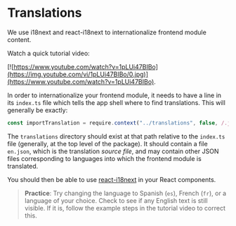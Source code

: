# Translations

We use i18next and react-i18next to internationalize frontend module content.

Watch a quick tutorial video:

[![https://www.youtube.com/watch?v=1pLUi47BIBo](https://img.youtube.com/vi/1pLUi47BIBo/0.jpg)](https://www.youtube.com/watch?v=1pLUi47BIBo).

In order to internationalize your frontend module, it needs to have a line in
its `index.ts` file which tells the app shell where to find translations.
This will generally be exactly:

```javascript
const importTranslation = require.context("../translations", false, /.json$/, "lazy");
```

The `translations` directory should exist at that path relative to the `index.ts` file
(generally, at the top level of the package). It should contain a file `en.json`, which
is the translation *source file*, and may contain other JSON files corresponding
to languages into which the frontend module is translated.

You should then be able to use [react-i18next](https://react.i18next.com/) in your
React components.

> **Practice**: Try changing the language to Spanish (`es`), French (`fr`), or a language
  of your choice. Check to see if any English text is still visible. If it is, follow
  the example steps in the tutorial video to correct this.